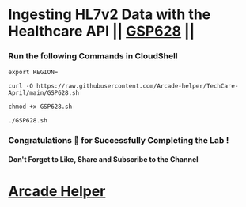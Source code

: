 # Ingesting HL7v2 Data with the Healthcare API || [GSP628](https://www.cloudskillsboost.google/focuses/7015?parent=catalog) ||

### Run the following Commands in CloudShell
```
export REGION=
``` 
```
curl -O https://raw.githubusercontent.com/Arcade-helper/TechCare-April/main/GSP628.sh

chmod +x GSP628.sh

./GSP628.sh

```

### Congratulations 🎉 for Successfully Completing the Lab !


#### Don't Forget to Like, Share and Subscribe to the Channel

# [Arcade Helper](https://www.youtube.com/@ArcadeHelper1418)

